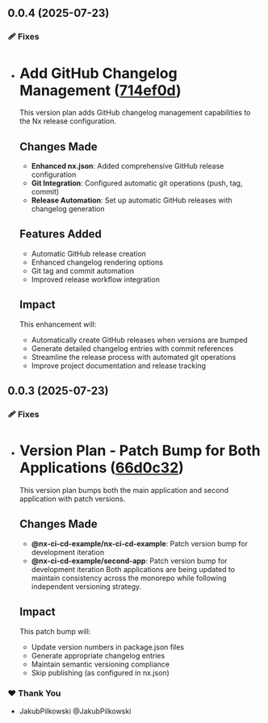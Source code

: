 ## 0.0.4 (2025-07-23)

### 🩹 Fixes

- # Add GitHub Changelog Management ([714ef0d](https://github.com/JakubPilkowski/nx-ci-cd-example/commit/714ef0d))

  This version plan adds GitHub changelog management capabilities to the Nx release configuration.
  ## Changes Made
  - **Enhanced nx.json**: Added comprehensive GitHub release configuration
  - **Git Integration**: Configured automatic git operations (push, tag, commit)
  - **Release Automation**: Set up automatic GitHub releases with changelog generation
  ## Features Added
  - Automatic GitHub release creation
  - Enhanced changelog rendering options
  - Git tag and commit automation
  - Improved release workflow integration
  ## Impact
  This enhancement will:
  - Automatically create GitHub releases when versions are bumped
  - Generate detailed changelog entries with commit references
  - Streamline the release process with automated git operations
  - Improve project documentation and release tracking

## 0.0.3 (2025-07-23)

### 🩹 Fixes

- # Version Plan - Patch Bump for Both Applications ([66d0c32](https://github.com/JakubPilkowski/nx-ci-cd-example/commit/66d0c32))

  This version plan bumps both the main application and second application with patch versions.
  ## Changes Made
  - **@nx-ci-cd-example/nx-ci-cd-example**: Patch version bump for development iteration
  - **@nx-ci-cd-example/second-app**: Patch version bump for development iteration
  Both applications are being updated to maintain consistency across the monorepo while following independent versioning strategy.
  ## Impact
  This patch bump will:
  - Update version numbers in package.json files
  - Generate appropriate changelog entries
  - Maintain semantic versioning compliance
  - Skip publishing (as configured in nx.json)

### ❤️ Thank You

- JakubPilkowski @JakubPilkowski